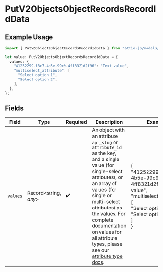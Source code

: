 # PutV2ObjectsObjectRecordsRecordIdData

## Example Usage

```typescript
import { PutV2ObjectsObjectRecordsRecordIdData } from "attio-js/models/operations";

let value: PutV2ObjectsObjectRecordsRecordIdData = {
  values: {
    "41252299-f8c7-4b5e-99c9-4ff8321d2f96": "Text value",
    "multiselect_attribute": [
      "Select option 1",
      "Select option 2",
    ],
  },
};
```

## Fields

| Field                                                                                                                                                                                                                                                                                                                           | Type                                                                                                                                                                                                                                                                                                                            | Required                                                                                                                                                                                                                                                                                                                        | Description                                                                                                                                                                                                                                                                                                                     | Example                                                                                                                                                                                                                                                                                                                         |
| ------------------------------------------------------------------------------------------------------------------------------------------------------------------------------------------------------------------------------------------------------------------------------------------------------------------------------- | ------------------------------------------------------------------------------------------------------------------------------------------------------------------------------------------------------------------------------------------------------------------------------------------------------------------------------- | ------------------------------------------------------------------------------------------------------------------------------------------------------------------------------------------------------------------------------------------------------------------------------------------------------------------------------- | ------------------------------------------------------------------------------------------------------------------------------------------------------------------------------------------------------------------------------------------------------------------------------------------------------------------------------- | ------------------------------------------------------------------------------------------------------------------------------------------------------------------------------------------------------------------------------------------------------------------------------------------------------------------------------- |
| `values`                                                                                                                                                                                                                                                                                                                        | Record<string, *any*>                                                                                                                                                                                                                                                                                                           | :heavy_check_mark:                                                                                                                                                                                                                                                                                                              | An object with an attribute `api_slug` or `attribute_id` as the key, and a single value (for single-select attributes), or an array of values (for single or multi-select attributes) as the values. For complete documentation on values for all attribute types, please see our [attribute type docs](/docs/attribute-types). | {<br/>"41252299-f8c7-4b5e-99c9-4ff8321d2f96": "Text value",<br/>"multiselect_attribute": [<br/>"Select option 1",<br/>"Select option 2"<br/>]<br/>}                                                                                                                                                                             |